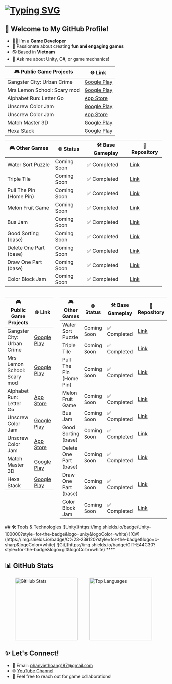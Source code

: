 <h1 align="left">
  <a href="https://git.io/typing-svg">
    <img src="https://readme-typing-svg.herokuapp.com?font=Fira+Code&pause=1000&color=FF0000&width=435&lines=Hello!;I'm+Hoangpv;aka+lus187;Game+Developer;Unity+Enthusiast" alt="Typing SVG" />
  </a>
</h1>

## 🚀 Welcome to My GitHub Profile!
- 🧑‍💻 I'm a **Game Developer**
- 🎨 Passionate about creating **fun and engaging games**
- 🌎 Based in **Vietnam**
- 💬 Ask me about Unity, C#, or game mechanics!

<!--
📝 **Here's my CVs** <br />
You can see my resume or download from the link below: <br />
<a href="" download="">MyCV-VN.pdf (Vietnamese)</a> <br />
<a href="" download="">MyCV-ENG.pdf (English)</a> <br />
-->

| 🎮 **Public Game Projects**       | 🌐 **Link**                                                                                   |
|----------------------------------|---------------------------------------------------------------------------------------------|
| Gangster City: Urban Crime       | [Google Play](https://apkpure.net/vn/gangster-city-urban-crime/negaxy.gangster.city.urban.crime) |
| Mrs Lemon School: Scary mod      | [Google Play](https://play.google.com/store/apps/details?id=ngx.mrs.lemon.school.scary.mod)    |
| Alphabet Run: Letter Go          | [App Store](https://apps.apple.com/us/app/letter-race-3d-run-merge/id1659174430)              |
| Unscrew Color Jam               | [Google Play](https://play.google.com/store/apps/details?id=com.sg.screw.nuts.bolts.unscrew.color.jam.puzzle) |
| Unscrew Color Jam               | [App Store](https://apps.apple.com/vn/app/unscrew-color-jam/id6587564939?l=vi)              |
| Match Master 3D                  | [Google Play](https://apkpure.net/vn/match-master-3d-matching-game/com.sg.match3d.master.matchtriple) |
| Hexa Stack                       | [Google Play](https://play.google.com/store/apps/details?id=com.sg.hexastack)                 |

| 🎮 **Other Games**               | 🌐 **Status**   | 🛠️ **Base Gameplay**    | 📂 **Repository**   |
|----------------------------------|-----------------|-------------------------|---------------------|
| Water Sort Puzzle                | Coming Soon     | ✅ Completed            | [Link](#)           |
| Triple Tile                      | Coming Soon     | ✅ Completed            | [Link](#)           |
| Pull The Pin (Home Pin)          | Coming Soon     | ✅ Completed            | [Link](#)           |
| Melon Fruit Game                 | Coming Soon     | ✅ Completed            | [Link](#)           |
| Bus Jam                          | Coming Soon     | ✅ Completed            | [Link](#)           |
| Good Sorting (base)              | Coming Soon     | ✅ Completed            | [Link](#)           |
| Delete One Part (base)           | Coming Soon     | ✅ Completed            | [Link](#)           |
| Draw One Part (base)             | Coming Soon     | ✅ Completed            | [Link](#)           |
| Color Block Jam                  | Coming Soon     | ✅ Completed            | [Link](#)           |

<div style="display: flex; gap: 20px;">

  <!-- Bảng 1: Public Game Projects -->
  <div style="flex: 1;">
    <table>
      <thead>
        <tr>
          <th>🎮 <strong>Public Game Projects</strong></th>
          <th>🌐 <strong>Link</strong></th>
        </tr>
      </thead>
      <tbody>
        <tr>
          <td>Gangster City: Urban Crime</td>
          <td><a href="https://apkpure.net/vn/gangster-city-urban-crime/negaxy.gangster.city.urban.crime">Google Play</a></td>
        </tr>
        <tr>
          <td>Mrs Lemon School: Scary mod</td>
          <td><a href="https://play.google.com/store/apps/details?id=ngx.mrs.lemon.school.scary.mod">Google Play</a></td>
        </tr>
        <tr>
          <td>Alphabet Run: Letter Go</td>
          <td><a href="https://apps.apple.com/us/app/letter-race-3d-run-merge/id1659174430">App Store</a></td>
        </tr>
        <tr>
          <td>Unscrew Color Jam</td>
          <td><a href="https://play.google.com/store/apps/details?id=com.sg.screw.nuts.bolts.unscrew.color.jam.puzzle">Google Play</a></td>
        </tr>
        <tr>
          <td>Unscrew Color Jam</td>
          <td><a href="https://apps.apple.com/vn/app/unscrew-color-jam/id6587564939?l=vi">App Store</a></td>
        </tr>
        <tr>
          <td>Match Master 3D</td>
          <td><a href="https://apkpure.net/vn/match-master-3d-matching-game/com.sg.match3d.master.matchtriple">Google Play</a></td>
        </tr>
        <tr>
          <td>Hexa Stack</td>
          <td><a href="https://play.google.com/store/apps/details?id=com.sg.hexastack">Google Play</a></td>
        </tr>
      </tbody>
    </table>
  </div>

  <!-- Bảng 2: Other Games -->
  <div style="flex: 1;">
    <table>
      <thead>
        <tr>
          <th>🎮 <strong>Other Games</strong></th>
          <th>🌐 <strong>Status</strong></th>
          <th>🛠️ <strong>Base Gameplay</strong></th>
          <th>📂 <strong>Repository</strong></th>
        </tr>
      </thead>
      <tbody>
        <tr>
          <td>Water Sort Puzzle</td>
          <td>Coming Soon</td>
          <td>✅ Completed</td>
          <td><a href="#">Link</a></td>
        </tr>
        <tr>
          <td>Triple Tile</td>
          <td>Coming Soon</td>
          <td>✅ Completed</td>
          <td><a href="#">Link</a></td>
        </tr>
        <tr>
          <td>Pull The Pin (Home Pin)</td>
          <td>Coming Soon</td>
          <td>✅ Completed</td>
          <td><a href="#">Link</a></td>
        </tr>
        <tr>
          <td>Melon Fruit Game</td>
          <td>Coming Soon</td>
          <td>✅ Completed</td>
          <td><a href="#">Link</a></td>
        </tr>
        <tr>
          <td>Bus Jam</td>
          <td>Coming Soon</td>
          <td>✅ Completed</td>
          <td><a href="#">Link</a></td>
        </tr>
        <tr>
          <td>Good Sorting (base)</td>
          <td>Coming Soon</td>
          <td>✅ Completed</td>
          <td><a href="#">Link</a></td>
        </tr>
        <tr>
          <td>Delete One Part (base)</td>
          <td>Coming Soon</td>
          <td>✅ Completed</td>
          <td><a href="#">Link</a></td>
        </tr>
        <tr>
          <td>Draw One Part (base)</td>
          <td>Coming Soon</td>
          <td>✅ Completed</td>
          <td><a href="#">Link</a></td>
        </tr>
        <tr>
          <td>Color Block Jam</td>
          <td>Coming Soon</td>
          <td>✅ Completed</td>
          <td><a href="#">Link</a></td>
        </tr>
      </tbody>
    </table>
  </div>

</div>
## 🛠️ Tools & Technologies
![Unity](https://img.shields.io/badge/Unity-100000?style=for-the-badge&logo=unity&logoColor=white)
![C#](https://img.shields.io/badge/C%23-239120?style=for-the-badge&logo=c-sharp&logoColor=white)
![Git](https://img.shields.io/badge/GIT-E44C30?style=for-the-badge&logo=git&logoColor=white)
****

## 📊 GitHub Stats
<p align="center">
  <div style="display: inline-flex; justify-content: center; align-items: center; gap: 40px; width: 100%; flex-wrap: nowrap;">
    <img src="https://github-readme-stats.vercel.app/api?username=hoangpv2k&show_icons=true&theme=radical" alt="GitHub Stats" style="height: 200px; object-fit: contain;">
    <img src="https://github-readme-stats.vercel.app/api/top-langs/?username=hoangpv2k&layout=compact&theme=radical" alt="Top Languages" style="height: 200px; object-fit: contain;">
  </div>
</p>

 ## ✨ Let's Connect!
- 📧 Email: [phanviethoang187@gmail.com](mailto:phanviethoang187@gmail.com)
- 🌐 [YouTube Channel](https://www.youtube.com/@viethoangphan3575)
- 💬 Feel free to reach out for game collaborations!
